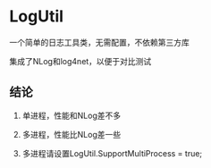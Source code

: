 # LogUtil

一个简单的日志工具类，无需配置，不依赖第三方库

集成了NLog和log4net，以便于对比测试

## 结论

1. 单进程，性能和NLog差不多

2. 多进程，性能比NLog差一些

3. 多进程请设置LogUtil.SupportMultiProcess = true;



